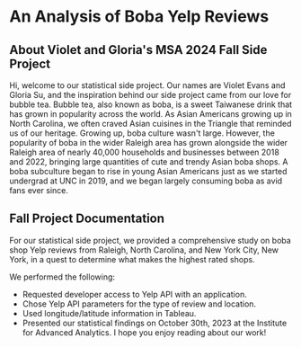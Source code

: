 # An Analysis of Boba Yelp Reviews
## About Violet and Gloria's MSA 2024 Fall Side Project
Hi, welcome to our statistical side project. Our names are Violet Evans and Gloria Su, and the inspiration behind our side project came from our love for bubble tea. Bubble tea, also known as boba, is a sweet Taiwanese drink that has grown in popularity across the world.  As Asian Americans growing up in North Carolina, we often craved Asian cuisines in the Triangle that reminded us of our heritage. Growing up, boba culture wasn't large. However, the popularity of boba in the wider Raleigh area has grown alongside the wider Raleigh area of nearly 40,000 households and businesses between 2018 and 2022, bringing large quantities of cute and trendy Asian boba shops.  A boba subculture began to rise in young Asian Americans just as we started undergrad at UNC in 2019, and we began largely consuming boba as avid fans ever since. 


## Fall Project Documentation
For our statistical side project, we provided a comprehensive study on boba shop Yelp reviews from Raleigh, North Carolina, and New York City, New York, in a quest to determine what makes the highest rated shops.

We performed the following: 
- Requested developer access to Yelp API with an application.
- Chose Yelp API parameters for the type of review and location.
- Used longitude/latitude information in Tableau.
- Presented our statistical findings on October 30th, 2023 at the Institute for Advanced Analytics.
I hope you enjoy reading about our work!
